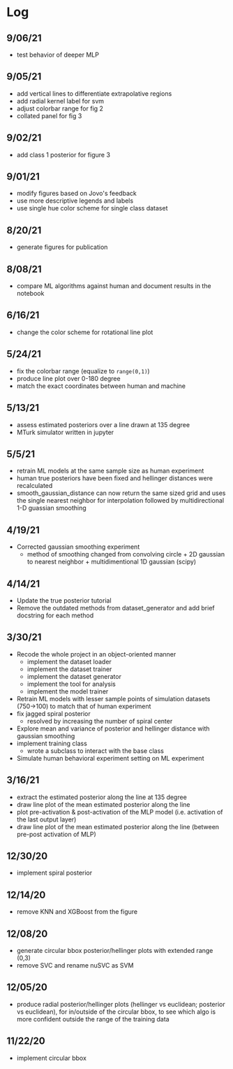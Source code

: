 # Log

## 9/06/21
- test behavior of deeper MLP

## 9/05/21
- add vertical lines to differentiate extrapolative regions
- add radial kernel label for svm
- adjust colorbar range for fig 2
- collated panel for fig 3

## 9/02/21
- add class 1 posterior for figure 3

## 9/01/21
- modify figures based on Jovo's feedback
- use more descriptive legends and labels
- use single hue color scheme for single class dataset

## 8/20/21
- generate figures for publication

## 8/08/21
- compare ML algorithms against human and document results in the notebook

## 6/16/21
- change the color scheme for rotational line plot

## 5/24/21
- fix the colorbar range (equalize to `range(0,1)`)
- produce line plot over 0-180 degree
- match the exact coordinates between human and machine

## 5/13/21 
- assess estimated posteriors over a line drawn at 135 degree
- MTurk simulator written in jupyter

## 5/5/21
- retrain ML models at the same sample size as human experiment
- human true posteriors have been fixed and hellinger distances were recalculated
- smooth_gaussian_distance can now return the same sized grid and uses the single nearest neighbor for interpolation followed by multidirectional 1-D guassian smoothing

## 4/19/21
- Corrected gaussian smoothing experiment
    - method of smoothing changed from convolving circle + 2D gaussian to nearest neighbor + multidimentional 1D gaussian (scipy) 

## 4/14/21
- Update the true posterior tutorial
- Remove the outdated methods from dataset_generator and add brief docstring for each method

## 3/30/21
- Recode the whole project in an object-oriented manner 
    - implement the dataset loader
    - implement the dataset trainer
    - implement the dataset generator
    - implement the tool for analysis
    - implement the model trainer
- Retrain ML models with lesser sample points of simulation datasets (750->100) to match that of human experiment
- fix jagged spiral posterior
    - resolved by increasing the number of spiral center
- Explore mean and variance of posterior and hellinger distance with gaussian smoothing
- implement training class
    - wrote a subclass to interact with the base class
- Simulate human behavioral experiment setting on ML experiment

## 3/16/21
- extract the estimated posterior along the line at 135 degree
- draw line plot of the mean estimated posterior along the line
- plot pre-activation & post-activation of the MLP model (i.e. activation of the last output layer)
- draw line plot of the mean estimated posterior along the line (between pre-post activation of MLP)

## 12/30/20
- implement spiral posterior

<!-- 12/20/20 <br>

1. plot on the top row: class 1 likelihood, sample data, class 1 posterior
2. plot on bottom row: 3 estimated posteriors
3. make all the plots circular with radius 4
4. top row: show class 1 posterior curves
5. bottom row: show class 1 hellinger distance curves
6. for the posterior estimates, label with alg name & their mean hellinger distance -->

## 12/14/20
- remove KNN and XGBoost from the figure

## 12/08/20
- generate circular bbox posterior/hellinger plots with extended range (0,3) 
- remove SVC and rename nuSVC as SVM

## 12/05/20
- produce radial posterior/hellinger plots (hellinger vs euclidean; posterior vs euclidean), for in/outside of the circular bbox, to see which algo is more confident outside the range of the training data 

## 11/22/20
- implement circular bbox